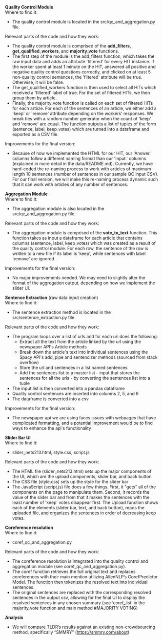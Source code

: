 **Quality Control Module**  
Where to find it:
* The quality control module is located in the src/qc_and_aggregation.py file. 

Relevant parts of the code and how they work:
* The quality control module is comprised of the **add_filters**, **get_qualified_workers**, and **majority_vote** functions. 
* The first step of the module is the add_filters function, which takes the raw input data and adds an attribute 'filtered' for every HIT instance. If the worker spent at least 1 minute on the HIT, answered all positive and negative quality control questions correctly, and clicked on at least 5 non-quality control sentences, the 'filtered' attribute will be true. Otherwise, it will be false. 
* The get_qualified_workers function is then used to select all HITs which received a 'filtered' label of true. For the set of filtered HITs, we then group them by article. 
* Finally, the majority_vote function is called on each set of filtered HITs for each article. For each of the sentences of an article, we either add a 'keep' or 'remove' attribute depending on the workers' responses. We break ties with a random number generator when the count of 'keep' and 'remove' are equal. The function outputs a list of tuples of the form (sentence, label, keep_votes) which are turned into a dataframe and exported as a CSV file. 

Improvements for the final version:
* Because of how we implemented the HTML for our HIT, our 'Answer.' columns follow a different naming format than our 'Input.' columns (explained in more detail in the data/README.md). Currently, we have hard-coded the re-naming process to work with articles of maximum length 10 sentences (number of sentences in our sample QC input CSV). For our final version, we will make this re-naming process dynamic such that it can work with articles of any number of sentences.

**Aggregation Module**  
Where to find it:
* The aggregation module is also located in the src/qc_and_aggregation.py file. 

Relevant parts of the code and how they work:
* The aggregation module is comprised of the **vote_to_text** function. This function takes as input a dataframe for each article that contains columns (sentence, label, keep_votes) which was created as a result of the quality control module. For each row, the sentence of the row is written to a new file if its label is 'keep', while sentences with label 'remove' are ignored.  

Improvements for the final version:
* No major improvements needed. We may need to slightly alter the format of the aggregation output, depending on how we implement the slider UI.

**Sentence Extraction** (raw data input creation)  
Where to find it:  
* The sentence extraction method is located in the src/sentence_extraction.py file.

Relevant parts of the code and how they work:
* The program loops over a list of urls and for each url does the following:
  * Extract all the text from the article linked by the url using the newspaper API's Article methods
  * Break down the article's text into individual sentences using the Spacy API's add_pipe and sentencizer methods (sourced from stack overflow)
  * Store the url and sentences in a list named sentences
  * Add the sentences list to a master list - input that stores the sentences for all the urls - by converting the sentences list into a tuple
 * The input list is then converted into a pandas dataframe
 * Quality control sentences are inserted into columns 2, 5, and 9
 * The dataframe is converted into a csv

Improvements for the final version:
* The newspaper api we are using faces issues with webpages that have complicated formatting, and a potential improvement would be to find ways to enhance the api's functionality

**Slider Bar UI**  
Where to find it:  
* slider_nets213.html, style.css, script.js

Relevant parts of the code and how they work:  
* The HTML file (slider_nets213.html) sets up the major components of the UI, which are the upload components, slider bar, and back button
* The CSS file (style.css) sets up the style for the slider bar
* The JavaScript (script.js) file does a few things. First, it "gets" all of the components on the page to manipulate them. Second, it records the value of the slider bar and from that it makes the sentences with the least number of 'keep' votes disappear first. The Upload function shows each of the elements (slider bar, text, and back button), reads the uploaded file, and organizes the sentences in order of decreasing keep votes. 

**Coreference resolution**  
Where to find it:  
* coref_qc_and_aggregation.py

Relevant parts of the code and how they work:  
* The coreference resolution is integrated into the quality control and aggregation module (see coref_qc_and_aggregation.py).
* The coref function retrieves the full original text and replaces coreferences with their main mention utilizing AllenNLP’s CorefPredictor Model. The function then tokenizes the resolved text into individual sentences.
* The original sentences are replaced with the corresponding resolved sentences in the output csv, allowing for the final UI to display the resolved sentences in any chosen summary (see ‘coref_list’ in the majority_vote function and main method #MAJORITY VOTING)

**Analysis**  
* We will compare TLDR’s results against an existing non-crowdsourcing method, specifically “SMMRY” (https://smmry.com/about)
